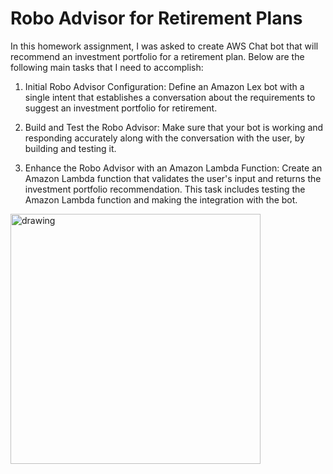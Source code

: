 # Robo Advisor for Retirement Plans

In this homework assignment, I was asked to create AWS Chat bot that will recommend an investment portfolio for a retirement plan. Below are the following main tasks that I need to accomplish:


1. Initial Robo Advisor Configuration: Define an Amazon Lex bot with a single intent that establishes a conversation about the requirements to suggest an investment portfolio for retirement.


2. Build and Test the Robo Advisor: Make sure that your bot is working and responding accurately along with the conversation with the user, by building and testing it.


3. Enhance the Robo Advisor with an Amazon Lambda Function: Create an Amazon Lambda function that validates the user's input and returns the investment portfolio recommendation. This task includes testing the Amazon Lambda function and making the integration with the bot.


<img src="https://github.com/padthai-sketch/Unit13-Challenge_RetirementRoboAdvisor/blob/main/Screen%20Recording%20.gif" alt="drawing" width="400"/>
